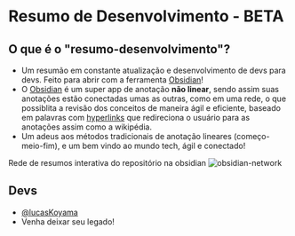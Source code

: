# Resumo de Desenvolvimento - BETA

## O que é o "resumo-desenvolvimento"?
- Um resumão em constante atualização e desenvolvimento de devs para devs. Feito para abrir com a ferramenta [Obsidian](https://obsidian.md/)!
- O [Obsidian](https://obsidian.md/) é um super app de anotação **não linear**, sendo assim suas anotações estão conectadas umas as outras,
 como em uma rede, o que possiblita a revisão dos conceitos de maneira ágil e eficiente, baseado em palavras com [hyperlinks](https://developer.mozilla.org/pt-BR/docs/Learn/Common_questions/Web_mechanics/What_are_hyperlinks) que redireciona
 o usuário para as anotações assim como a wikipédia.
- Um adeus aos métodos tradicionais de anotação lineares (começo-meio-fim), e um bem vindo ao mundo tech, ágil e conectado!

Rede de resumos interativa do repositório na obsidian
![obsidian-network](https://github.com/lucasKoyama/resumo-desenvolvimento/assets/121680414/c62e5622-d7f5-4f6d-9160-bf097ba990da)

## Devs
- [@lucasKoyama](https://github.com/lucasKoyama)
- Venha deixar seu legado!

